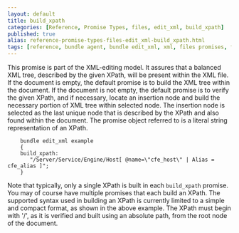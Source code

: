 ```yaml
---
layout: default
title: build_xpath
categories: [Reference, Promise Types, files, edit_xml, build_xpath]
published: true
alias: reference-promise-types-files-edit_xml-build_xpath.html
tags: [reference, bundle agent, bundle edit_xml, xml, files promises, file editing, build_xpath]
---  
```


This promise is part of the XML-editing model. It assures that a
balanced XML tree, described by the given XPath, will be present within
the XML file. If the document is empty, the default promise is to build
the XML tree within the document. If the document is not empty, the
default promise is to verify the given XPath, and if necessary, locate
an insertion node and build the necessary portion of XML tree within
selected node. The insertion node is selected as the last unique node
that is described by the XPath and also found within the document. The
promise object referred to is a literal string representation of an
XPath.

```cf3
    bundle edit_xml example
    {
    build_xpath:
       "/Server/Service/Engine/Host[ @name=\"cfe_host\" | Alias = cfe_alias ]";
    }
```

Note that typically, only a single XPath is built in each `build_xpath`
promise. You may of course have multiple promises that each build an
XPath. The supported syntax used in building an XPath is currently
limited to a simple and compact format, as shown in the above example.
The XPath must begin with '/', as it is verified and built using an
absolute path, from the root node of the document.

